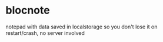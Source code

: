 # blocnote

notepad with data saved in localstorage so you don't lose it on restart/crash, no server involved
